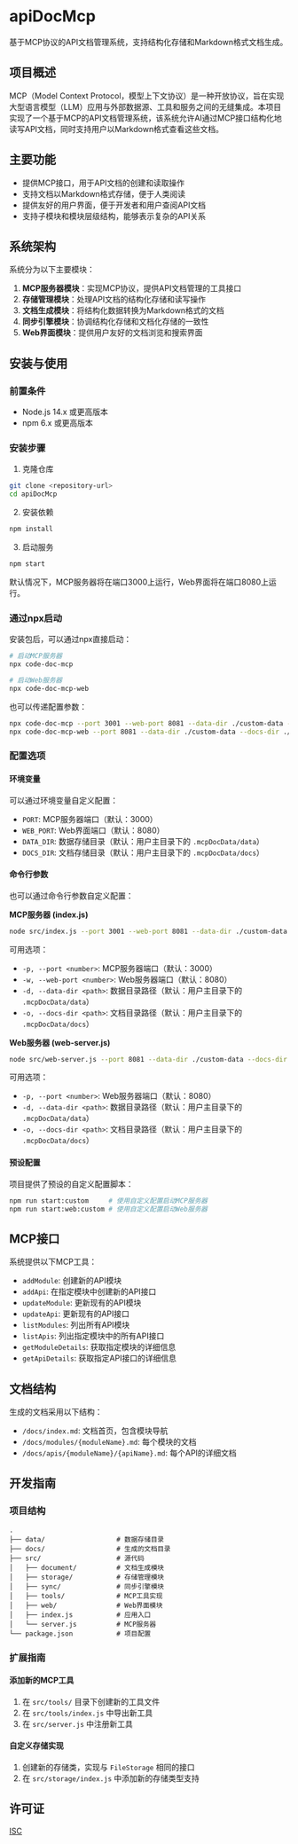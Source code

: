 # apiDocMcp

基于MCP协议的API文档管理系统，支持结构化存储和Markdown格式文档生成。

## 项目概述

MCP（Model Context Protocol，模型上下文协议）是一种开放协议，旨在实现大型语言模型（LLM）应用与外部数据源、工具和服务之间的无缝集成。本项目实现了一个基于MCP的API文档管理系统，该系统允许AI通过MCP接口结构化地读写API文档，同时支持用户以Markdown格式查看这些文档。

## 主要功能

- 提供MCP接口，用于API文档的创建和读取操作
- 支持文档以Markdown格式存储，便于人类阅读
- 提供友好的用户界面，便于开发者和用户查阅API文档
- 支持子模块和模块层级结构，能够表示复杂的API关系

## 系统架构

系统分为以下主要模块：

1. **MCP服务器模块**：实现MCP协议，提供API文档管理的工具接口
2. **存储管理模块**：处理API文档的结构化存储和读写操作
3. **文档生成模块**：将结构化数据转换为Markdown格式的文档
4. **同步引擎模块**：协调结构化存储和文档化存储的一致性
5. **Web界面模块**：提供用户友好的文档浏览和搜索界面

## 安装与使用

### 前置条件

- Node.js 14.x 或更高版本
- npm 6.x 或更高版本

### 安装步骤

1. 克隆仓库

```bash
git clone <repository-url>
cd apiDocMcp
```

2. 安装依赖

```bash
npm install
```

3. 启动服务

```bash
npm start
```

默认情况下，MCP服务器将在端口3000上运行，Web界面将在端口8080上运行。

### 通过npx启动

安装包后，可以通过npx直接启动：

```bash
# 启动MCP服务器
npx code-doc-mcp

# 启动Web服务器
npx code-doc-mcp-web
```

也可以传递配置参数：

```bash
npx code-doc-mcp --port 3001 --web-port 8081 --data-dir ./custom-data --docs-dir ./custom-docs
npx code-doc-mcp-web --port 8081 --data-dir ./custom-data --docs-dir ./custom-docs
```

### 配置选项

#### 环境变量

可以通过环境变量自定义配置：

- `PORT`: MCP服务器端口（默认：3000）
- `WEB_PORT`: Web界面端口（默认：8080）
- `DATA_DIR`: 数据存储目录（默认：用户主目录下的 `.mcpDocData/data`）
- `DOCS_DIR`: 文档存储目录（默认：用户主目录下的 `.mcpDocData/docs`）

#### 命令行参数

也可以通过命令行参数自定义配置：

**MCP服务器 (index.js)**

```bash
node src/index.js --port 3001 --web-port 8081 --data-dir ./custom-data --docs-dir ./custom-docs
```

可用选项：
- `-p, --port <number>`: MCP服务器端口（默认：3000）
- `-w, --web-port <number>`: Web服务器端口（默认：8080）
- `-d, --data-dir <path>`: 数据目录路径（默认：用户主目录下的 `.mcpDocData/data`）
- `-o, --docs-dir <path>`: 文档目录路径（默认：用户主目录下的 `.mcpDocData/docs`）

**Web服务器 (web-server.js)**

```bash
node src/web-server.js --port 8081 --data-dir ./custom-data --docs-dir ./custom-docs
```

可用选项：
- `-p, --port <number>`: Web服务器端口（默认：8080）
- `-d, --data-dir <path>`: 数据目录路径（默认：用户主目录下的 `.mcpDocData/data`）
- `-o, --docs-dir <path>`: 文档目录路径（默认：用户主目录下的 `.mcpDocData/docs`）

#### 预设配置

项目提供了预设的自定义配置脚本：

```bash
npm run start:custom     # 使用自定义配置启动MCP服务器
npm run start:web:custom # 使用自定义配置启动Web服务器
```

## MCP接口

系统提供以下MCP工具：

- `addModule`: 创建新的API模块
- `addApi`: 在指定模块中创建新的API接口
- `updateModule`: 更新现有的API模块
- `updateApi`: 更新现有的API接口
- `listModules`: 列出所有API模块
- `listApis`: 列出指定模块中的所有API接口
- `getModuleDetails`: 获取指定模块的详细信息
- `getApiDetails`: 获取指定API接口的详细信息

## 文档结构

生成的文档采用以下结构：

- `/docs/index.md`: 文档首页，包含模块导航
- `/docs/modules/{moduleName}.md`: 每个模块的文档
- `/docs/apis/{moduleName}/{apiName}.md`: 每个API的详细文档

## 开发指南

### 项目结构

```
.
├── data/                  # 数据存储目录
├── docs/                  # 生成的文档目录
├── src/                   # 源代码
│   ├── document/          # 文档生成模块
│   ├── storage/           # 存储管理模块
│   ├── sync/              # 同步引擎模块
│   ├── tools/             # MCP工具实现
│   ├── web/               # Web界面模块
│   ├── index.js           # 应用入口
│   └── server.js          # MCP服务器
└── package.json           # 项目配置
```

### 扩展指南

#### 添加新的MCP工具

1. 在 `src/tools/` 目录下创建新的工具文件
2. 在 `src/tools/index.js` 中导出新工具
3. 在 `src/server.js` 中注册新工具

#### 自定义存储实现

1. 创建新的存储类，实现与 `FileStorage` 相同的接口
2. 在 `src/storage/index.js` 中添加新的存储类型支持

## 许可证

[ISC](LICENSE)